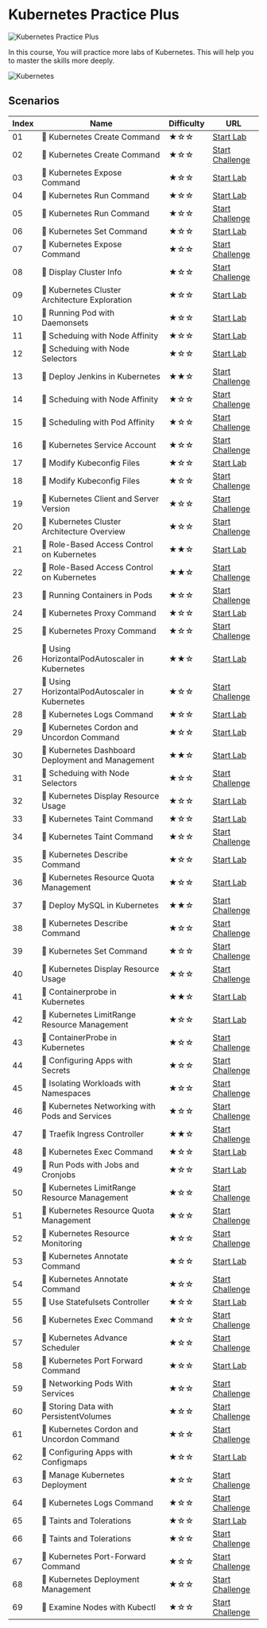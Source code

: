 # Kubernetes Practice Plus

![Kubernetes Practice Plus](https://cover-creator.labex.io/kubernetes-practice-plus.png)

In this course, You will practice more labs of Kubernetes. This will help you to master the skills more deeply.

![Kubernetes](https://img.shields.io/badge/Kubernetes-whitesmoke?style=for-the-badge&logo=kubernetes)


## Scenarios

|   Index | Name                                              | Difficulty   | URL                                                                        |
|---------|---------------------------------------------------|--------------|----------------------------------------------------------------------------|
|      01 | 📖 Kubernetes Create Command                      | ★☆☆          | <a target='_blank' href='https://labex.io/labs/8506'>Start Lab</a>         |
|      02 | 🎯 Kubernetes Create Command                      | ★☆☆          | <a target='_blank' href='https://labex.io/labs/23727'>Start Challenge</a>  |
|      03 | 📖 Kubernetes Expose Command                      | ★☆☆          | <a target='_blank' href='https://labex.io/labs/8452'>Start Lab</a>         |
|      04 | 📖 Kubernetes Run Command                         | ★☆☆          | <a target='_blank' href='https://labex.io/labs/8456'>Start Lab</a>         |
|      05 | 🎯 Kubernetes Run Command                         | ★☆☆          | <a target='_blank' href='https://labex.io/labs/55173'>Start Challenge</a>  |
|      06 | 📖 Kubernetes Set Command                         | ★☆☆          | <a target='_blank' href='https://labex.io/labs/8424'>Start Lab</a>         |
|      07 | 🎯 Kubernetes Expose Command                      | ★☆☆          | <a target='_blank' href='https://labex.io/labs/51785'>Start Challenge</a>  |
|      08 | 🎯 Display Cluster Info                           | ★☆☆          | <a target='_blank' href='https://labex.io/labs/22287'>Start Challenge</a>  |
|      09 | 📖 Kubernetes Cluster Architecture Exploration    | ★☆☆          | <a target='_blank' href='https://labex.io/labs/8450'>Start Lab</a>         |
|      10 | 📖 Running Pod with Daemonsets                    | ★☆☆          | <a target='_blank' href='https://labex.io/labs/8454'>Start Lab</a>         |
|      11 | 📖 Scheduing with Node Affinity                   | ★☆☆          | <a target='_blank' href='https://labex.io/labs/18468'>Start Lab</a>        |
|      12 | 📖 Scheduing with Node Selectors                  | ★☆☆          | <a target='_blank' href='https://labex.io/labs/15001'>Start Lab</a>        |
|      13 | 🎯 Deploy Jenkins in Kubernetes                   | ★★☆          | <a target='_blank' href='https://labex.io/labs/67178'>Start Challenge</a>  |
|      14 | 🎯 Scheduing with Node Affinity                   | ★☆☆          | <a target='_blank' href='https://labex.io/labs/22282'>Start Challenge</a>  |
|      15 | 🎯 Scheduling with Pod Affinity                   | ★☆☆          | <a target='_blank' href='https://labex.io/labs/21411'>Start Challenge</a>  |
|      16 | 🎯 Kubernetes Service Account                     | ★☆☆          | <a target='_blank' href='https://labex.io/labs/23336'>Start Challenge</a>  |
|      17 | 📖 Modify Kubeconfig Files                        | ★☆☆          | <a target='_blank' href='https://labex.io/labs/11297'>Start Lab</a>        |
|      18 | 🎯 Modify Kubeconfig Files                        | ★☆☆          | <a target='_blank' href='https://labex.io/labs/22284'>Start Challenge</a>  |
|      19 | 🎯 Kubernetes Client and Server Version           | ★☆☆          | <a target='_blank' href='https://labex.io/labs/22286'>Start Challenge</a>  |
|      20 | 🎯 Kubernetes Cluster Architecture Overview       | ★☆☆          | <a target='_blank' href='https://labex.io/labs/23730'>Start Challenge</a>  |
|      21 | 📖 Role-Based Access Control on Kubernetes        | ★★☆          | <a target='_blank' href='https://labex.io/labs/9203'>Start Lab</a>         |
|      22 | 🎯 Role-Based Access Control on Kubernetes        | ★★☆          | <a target='_blank' href='https://labex.io/labs/18455'>Start Challenge</a>  |
|      23 | 🎯 Running Containers in Pods                     | ★☆☆          | <a target='_blank' href='https://labex.io/labs/16235'>Start Challenge</a>  |
|      24 | 📖 Kubernetes Proxy Command                       | ★☆☆          | <a target='_blank' href='https://labex.io/labs/8097'>Start Lab</a>         |
|      25 | 🎯 Kubernetes Proxy Command                       | ★☆☆          | <a target='_blank' href='https://labex.io/labs/23718'>Start Challenge</a>  |
|      26 | 📖 Using HorizontalPodAutoscaler in Kubernetes    | ★★☆          | <a target='_blank' href='https://labex.io/labs/34031'>Start Lab</a>        |
|      27 | 🎯 Using HorizontalPodAutoscaler in Kubernetes    | ★☆☆          | <a target='_blank' href='https://labex.io/labs/18859'>Start Challenge</a>  |
|      28 | 📖 Kubernetes Logs Command                        | ★☆☆          | <a target='_blank' href='https://labex.io/labs/8099'>Start Lab</a>         |
|      29 | 📖 Kubernetes Cordon and Uncordon Command         | ★☆☆          | <a target='_blank' href='https://labex.io/labs/9664'>Start Lab</a>         |
|      30 | 📖 Kubernetes Dashboard Deployment and Management | ★★☆          | <a target='_blank' href='https://labex.io/labs/15042'>Start Lab</a>        |
|      31 | 🎯 Scheduing with Node Selectors                  | ★☆☆          | <a target='_blank' href='https://labex.io/labs/21413'>Start Challenge</a>  |
|      32 | 📖 Kubernetes Display Resource Usage              | ★☆☆          | <a target='_blank' href='https://labex.io/labs/11358'>Start Lab</a>        |
|      33 | 📖 Kubernetes Taint Command                       | ★☆☆          | <a target='_blank' href='https://labex.io/labs/9195'>Start Lab</a>         |
|      34 | 🎯 Kubernetes Taint Command                       | ★☆☆          | <a target='_blank' href='https://labex.io/labs/23732'>Start Challenge</a>  |
|      35 | 📖 Kubernetes Describe Command                    | ★☆☆          | <a target='_blank' href='https://labex.io/labs/8101'>Start Lab</a>         |
|      36 | 📖 Kubernetes Resource Quota Management           | ★☆☆          | <a target='_blank' href='https://labex.io/labs/15823'>Start Lab</a>        |
|      37 | 🎯 Deploy MySQL in Kubernetes                     | ★★☆          | <a target='_blank' href='https://labex.io/labs/67532'>Start Challenge</a>  |
|      38 | 🎯 Kubernetes Describe Command                    | ★☆☆          | <a target='_blank' href='https://labex.io/labs/23720'>Start Challenge</a>  |
|      39 | 🎯 Kubernetes Set Command                         | ★☆☆          | <a target='_blank' href='https://labex.io/labs/51786'>Start Challenge</a>  |
|      40 | 🎯 Kubernetes Display Resource Usage              | ★☆☆          | <a target='_blank' href='https://labex.io/labs/23747'>Start Challenge</a>  |
|      41 | 📖 Containerprobe in Kubernetes                   | ★★☆          | <a target='_blank' href='https://labex.io/labs/12263'>Start Lab</a>        |
|      42 | 📖 Kubernetes LimitRange Resource Management      | ★☆☆          | <a target='_blank' href='https://labex.io/labs/15819'>Start Lab</a>        |
|      43 | 🎯 ContainerProbe in Kubernetes                   | ★☆☆          | <a target='_blank' href='https://labex.io/labs/18858'>Start Challenge</a>  |
|      44 | 🎯 Configuring Apps with Secrets                  | ★☆☆          | <a target='_blank' href='https://labex.io/labs/16234'>Start Challenge</a>  |
|      45 | 🎯 Isolating Workloads with Namespaces            | ★☆☆          | <a target='_blank' href='https://labex.io/labs/18458'>Start Challenge</a>  |
|      46 | 🎯 Kubernetes Networking with Pods and Services   | ★☆☆          | <a target='_blank' href='https://labex.io/labs/55177'>Start Challenge</a>  |
|      47 | 🎯 Traefik Ingress Controller                     | ★★☆          | <a target='_blank' href='https://labex.io/labs/266718'>Start Challenge</a> |
|      48 | 📖 Kubernetes Exec Command                        | ★☆☆          | <a target='_blank' href='https://labex.io/labs/8502'>Start Lab</a>         |
|      49 | 📖 Run Pods with Jobs and Cronjobs                | ★☆☆          | <a target='_blank' href='https://labex.io/labs/11300'>Start Lab</a>        |
|      50 | 🎯 Kubernetes LimitRange Resource Management      | ★☆☆          | <a target='_blank' href='https://labex.io/labs/29344'>Start Challenge</a>  |
|      51 | 🎯 Kubernetes Resource Quota Management           | ★☆☆          | <a target='_blank' href='https://labex.io/labs/29060'>Start Challenge</a>  |
|      52 | 🎯 Kubernetes Resource Monitoring                 | ★☆☆          | <a target='_blank' href='https://labex.io/labs/7774'>Start Challenge</a>   |
|      53 | 📖 Kubernetes Annotate Command                    | ★☆☆          | <a target='_blank' href='https://labex.io/labs/9679'>Start Lab</a>         |
|      54 | 🎯 Kubernetes Annotate Command                    | ★☆☆          | <a target='_blank' href='https://labex.io/labs/29343'>Start Challenge</a>  |
|      55 | 📖 Use Statefulsets Controller                    | ★☆☆          | <a target='_blank' href='https://labex.io/labs/9205'>Start Lab</a>         |
|      56 | 🎯 Kubernetes Exec Command                        | ★☆☆          | <a target='_blank' href='https://labex.io/labs/23728'>Start Challenge</a>  |
|      57 | 🎯 Kubernetes Advance Scheduler                   | ★☆☆          | <a target='_blank' href='https://labex.io/labs/7772'>Start Challenge</a>   |
|      58 | 📖 Kubernetes Port Forward Command                | ★☆☆          | <a target='_blank' href='https://labex.io/labs/18494'>Start Lab</a>        |
|      59 | 🎯 Networking Pods With Services                  | ★☆☆          | <a target='_blank' href='https://labex.io/labs/266382'>Start Challenge</a> |
|      60 | 🎯 Storing Data with PersistentVolumes            | ★☆☆          | <a target='_blank' href='https://labex.io/labs/18456'>Start Challenge</a>  |
|      61 | 🎯 Kubernetes Cordon and Uncordon Command         | ★☆☆          | <a target='_blank' href='https://labex.io/labs/67176'>Start Challenge</a>  |
|      62 | 📖 Configuring Apps with Configmaps               | ★☆☆          | <a target='_blank' href='https://labex.io/labs/9689'>Start Lab</a>         |
|      63 | 🎯 Manage Kubernetes Deployment                   | ★☆☆          | <a target='_blank' href='https://labex.io/labs/16236'>Start Challenge</a>  |
|      64 | 🎯 Kubernetes Logs Command                        | ★☆☆          | <a target='_blank' href='https://labex.io/labs/23726'>Start Challenge</a>  |
|      65 | 📖 Taints and Tolerations                         | ★☆☆          | <a target='_blank' href='https://labex.io/labs/34029'>Start Lab</a>        |
|      66 | 🎯 Taints and Tolerations                         | ★☆☆          | <a target='_blank' href='https://labex.io/labs/21415'>Start Challenge</a>  |
|      67 | 🎯 Kubernetes Port-Forward Command                | ★☆☆          | <a target='_blank' href='https://labex.io/labs/29063'>Start Challenge</a>  |
|      68 | 🎯 Kubernetes Deployment Management               | ★☆☆          | <a target='_blank' href='https://labex.io/labs/7773'>Start Challenge</a>   |
|      69 | 🎯 Examine Nodes with Kubectl                     | ★☆☆          | <a target='_blank' href='https://labex.io/labs/18861'>Start Challenge</a>  |

